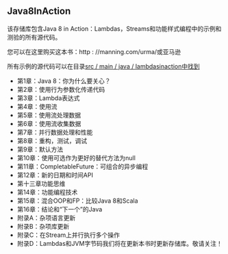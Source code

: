 Java8InAction
----

该存储库包含Java 8 in Action：Lambdas，Streams和功能样式编程中的示例和测验的所有源代码。

您可以在这里购买这本书：http : //manning.com/urma/或亚马逊

所有示例的源代码可以在目录[src / main / java / lambdasinaction中找到](
(https://github.com/java8/Java8InAction/tree/master/src/main/java/lambdasinaction))

* 第1章：Java 8：你为什么要关心？
* 第2章：使用行为参数化传递代码
* 第3章：Lambda表达式
* 第4章：使用流
* 第5章：使用流处理数据
* 第6章：使用流收集数据
* 第7章：并行数据处理和性能
* 第8章：重构，测试，调试
* 第9章：默认方法
* 第10章：使用可选作为更好的替代方法为null
* 第11章：CompletableFuture：可组合的异步编程
* 第12章：新的日期和时间API
* 第十三章功能思维
* 第14章：功能编程技术
* 第15章：混合OOP和FP：比较Java 8和Scala
* 第16章：结论和“下一个”的Java
* 附录A：杂项语言更新
* 附录B：杂项库更新
* 附录C：在Stream上并行执行多个操作
* 附录D：Lambdas和JVM字节码我们将在更新本书时更新存储库。敬请关注！